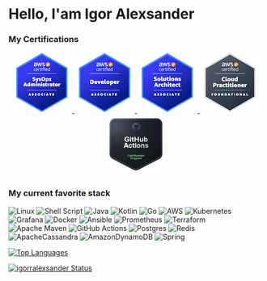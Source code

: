 
# Hello, I'am Igor Alexsander

### My Certifications

<div style="text-align:center;">
    <a href="https://www.credly.com/badges/724cf8ac-a6e6-439f-997d-05af1f647013/public_url" target="blank">
        <img src="./imgs/aws-certified-sysops-administrator-associate.png" alt="AWS SysOps Administrator - Associate" width="120" height= "120"/>
    </a>
    <a href="https://www.credly.com/badges/0a24348d-19c9-46a0-9b2a-078ac8fd22a2/public_url" target="blank">
        <img src="./imgs/aws-certified-developer-associate.png" alt="AWS Developer - Associate" width="120" height="120"/>
    </a>
    <a href="https://www.credly.com/badges/f5c4bdba-1292-458b-8da8-47eb38e79803/public_url" target="blank">
        <img src="./imgs/aws-certified-solutions-architect-associate.png" alt="AWS Solutions Architect - Associate" width="120" height="120"/>
    </a>
    <a href="https://www.credly.com/badges/166554a7-abc9-444d-834c-aa08356e66ba/public_url" target="blank">
        <img src="./imgs/aws-certified-cloud-practitioner.png" alt="AWS Cloud Practitioner - Foundational" width="120" height="120"/>
    </a>
     <a href="https://www.credly.com/badges/9d861634-a8bf-46f4-b1d5-25fe27e29e49/public_url" target="blank">
        <img src="./imgs/github-actions.png" alt="GitHub Actions - Certification" width="120" height="120"/>
    </a>
</div>


### My current favorite stack

![Linux](https://img.shields.io/badge/Linux-FCC624?style=for-the-badge&logo=linux&logoColor=black)
![Shell Script](https://img.shields.io/badge/shell_script-%23121011.svg?style=for-the-badge&logo=gnu-bash&logoColor=white)
![Java](https://img.shields.io/badge/java-%23ED8B00.svg?style=for-the-badge&logo=java&logoColor=white)
![Kotlin](https://img.shields.io/badge/kotlin-%237F52FF.svg?style=for-the-badge&logo=kotlin&logoColor=white)
![Go](https://img.shields.io/badge/go-%2300ADD8.svg?style=for-the-badge&logo=go&logoColor=white)
![AWS](https://img.shields.io/badge/AWS-%23FF9900.svg?style=for-the-badge&logo=amazon-aws&logoColor=white)
![Kubernetes](https://img.shields.io/badge/kubernetes-%23326ce5.svg?style=for-the-badge&logo=kubernetes&logoColor=white)
![Grafana](https://img.shields.io/badge/grafana-%23F46800.svg?style=for-the-badge&logo=grafana&logoColor=white)
![Docker](https://img.shields.io/badge/docker-%230db7ed.svg?style=for-the-badge&logo=docker&logoColor=white)
![Ansible](https://img.shields.io/badge/ansible-%231A1918.svg?style=for-the-badge&logo=ansible&logoColor=white)
![Prometheus](https://img.shields.io/badge/Prometheus-E6522C?style=for-the-badge&logo=Prometheus&logoColor=white)
![Terraform](https://img.shields.io/badge/terraform-%235835CC.svg?style=for-the-badge&logo=terraform&logoColor=white)
![Apache Maven](https://img.shields.io/badge/Apache%20Maven-C71A36?style=for-the-badge&logo=Apache%20Maven&logoColor=white)
![GitHub Actions](https://img.shields.io/badge/github%20actions-%232671E5.svg?style=for-the-badge&logo=githubactions&logoColor=white)
![Postgres](https://img.shields.io/badge/postgres-%23316192.svg?style=for-the-badge&logo=postgresql&logoColor=white)
![Redis](https://img.shields.io/badge/redis-%23DD0031.svg?style=for-the-badge&logo=redis&logoColor=white)
![ApacheCassandra](https://img.shields.io/badge/cassandra-%231287B1.svg?style=for-the-badge&logo=apache-cassandra&logoColor=white)
![AmazonDynamoDB](https://img.shields.io/badge/Amazon%20DynamoDB-4053D6?style=for-the-badge&logo=Amazon%20DynamoDB&logoColor=white)
![Spring](https://img.shields.io/badge/spring-%236DB33F.svg?style=for-the-badge&logo=spring&logoColor=white)

[![Top Languages](https://github-readme-stats.vercel.app/api/top-langs/?username=igorralexsander&layout=compact)](https://github.com/igorralexsander?tab=repositories)

[![igorralexsander Status](https://github-readme-stats.vercel.app/api?username=igorralexsander&show_icons=true)](https://github.com/igorralexsander?tab=repositories)

